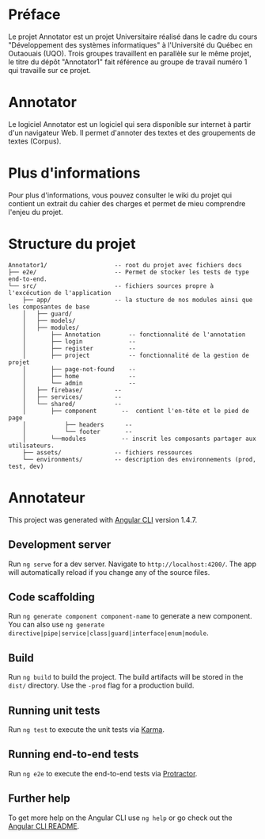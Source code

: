 # Préface

Le projet Annotator est un projet Universitaire réalisé dans le cadre du cours "Développement des systèmes informatiques" à l'Université du Québec en Outaouais (UQO).
Trois groupes travaillent en parallèle sur le même projet, le titre du dépôt "Annotator1" fait référence au groupe de travail numéro 1 qui travaille sur ce projet.

# Annotator

Le logiciel Annotator est un logiciel qui sera disponible sur internet à partir d'un navigateur Web. Il permet d'annoter des textes et des groupements de textes (Corpus).

# Plus d'informations

Pour plus d'informations, vous pouvez consulter le wiki du projet qui contient un extrait du cahier des charges et permet de mieu comprendre l'enjeu du projet.

#  Structure du projet
```
Annotator1/                   -- root du projet avec fichiers docs
├── e2e/                      -- Permet de stocker les tests de type end-to-end.
└── src/                      -- fichiers sources propre à l'excécution de l'application
    ├── app/                  -- la stucture de nos modules ainsi que les composantes de base
    │	├── guard/
    │	├── models/
    │	├── modules/
    │       ├── Annotation        -- fonctionnalité de l'annotation
    │       ├── login             --
    │       ├── register          --
    │       ├── project           -- fonctionnalité de la gestion de projet
    │       ├── page-not-found    --
    │       ├── home              --
    │       └── admin             --
    │	├── firebase/         --
    │	├── services/         --
    │	└── shared/           -- 
    │       ├── component       --  contient l'en-tête et le pied de page
    │           ├── headers      --
    │           └── footer       --
    │       └──modules          -- inscrit les composants partager aux utilisateurs.
    ├── assets/               -- fichiers ressources
    └── environments/         -- description des environnements (prod, test, dev)
```

# Annotateur

This project was generated with [Angular CLI](https://github.com/angular/angular-cli) version 1.4.7.

## Development server

Run `ng serve` for a dev server. Navigate to `http://localhost:4200/`. The app will automatically reload if you change any of the source files.

## Code scaffolding

Run `ng generate component component-name` to generate a new component. You can also use `ng generate directive|pipe|service|class|guard|interface|enum|module`.

## Build

Run `ng build` to build the project. The build artifacts will be stored in the `dist/` directory. Use the `-prod` flag for a production build.

## Running unit tests

Run `ng test` to execute the unit tests via [Karma](https://karma-runner.github.io).

## Running end-to-end tests

Run `ng e2e` to execute the end-to-end tests via [Protractor](http://www.protractortest.org/).

## Further help

To get more help on the Angular CLI use `ng help` or go check out the [Angular CLI README](https://github.com/angular/angular-cli/blob/master/README.md).

